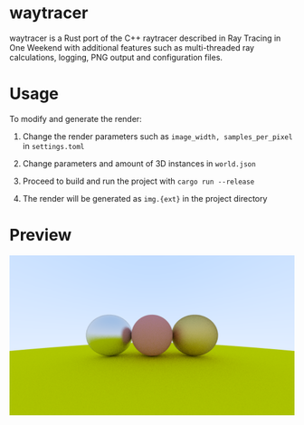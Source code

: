 # waytracer
waytracer is a Rust port of the C++ raytracer described in Ray Tracing in One Weekend with additional features such as multi-threaded ray calculations, logging, PNG output and configuration files.

# Usage

To modify and generate the render:

1. Change the render parameters such as ```image_width, samples_per_pixel``` in ```settings.toml```

2. Change parameters and amount of 3D instances in ```world.json```

3. Proceed to build and run the project with ```cargo run --release```

4. The render will be generated as ```img.{ext}``` in the project directory

# Preview

![A Render](img.png "Render")

